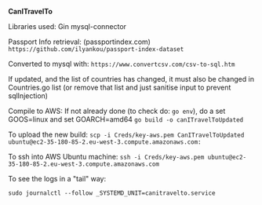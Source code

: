 **CanITravelTo**

Libraries used:
Gin
mysql-connector


Passport Info retrieval: (passportindex.com)
`https://github.com/ilyankou/passport-index-dataset`

Converted to mysql with: 
`https://www.convertcsv.com/csv-to-sql.htm`

If updated, and the list of countries has changed, it must also be changed in Countries.go list (or remove that list and just sanitise input to prevent sqlInjection)

Compile to AWS:
If not already done (to check do: `go env`), do a set GOOS=linux and set GOARCH=amd64 
`go build -o canITravelToUpdated`

To upload the new build:
`scp -i Creds/key-aws.pem CanITravelToUpdated ubuntu@ec2-35-180-85-2.eu-west-3.compute.amazonaws.com:`

To ssh into AWS Ubuntu machine:
`ssh -i Creds/key-aws.pem ubuntu@ec2-35-180-85-2.eu-west-3.compute.amazonaws.com`


To see the logs in a "tail" way:

`sudo journalctl --follow _SYSTEMD_UNIT=canitravelto.service`


